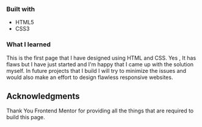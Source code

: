 ### Built with

- HTML5
- CSS3

### What I learned

This is the first page that I have designed using HTML and CSS. Yes , It has flaws but I have just started and I'm happy that I came up with the solution myself. In future projects that I build I will try to minimize the issues and would also make an effort to design flawless responsive websites.

## Acknowledgments

Thank You Frontend Mentor for providing all the things that are required to build this page.
